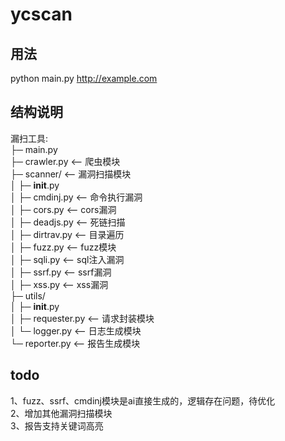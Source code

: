 # ycscan
## 用法
python main.py http://example.com

## 结构说明
漏扫工具:
</br>
├─ main.py</br>
├─ crawler.py         <-- 爬虫模块</br>
├─ scanner/           <-- 漏洞扫描模块</br>
│   ├─ __init__.py</br>
│   ├─ cmdinj.py      <-- 命令执行漏洞</br>
│   ├─ cors.py        <-- cors漏洞</br>
│   ├─ deadjs.py      <-- 死链扫描</br>
│   ├─ dirtrav.py     <-- 目录遍历</br>
│   ├─ fuzz.py        <-- fuzz模块</br>
│   ├─ sqli.py        <-- sql注入漏洞</br>
│   ├─ ssrf.py        <-- ssrf漏洞</br>
│   ├─ xss.py         <-- xss漏洞</br>
├─ utils/</br>
│   ├─ __init__.py</br>
│   ├─ requester.py   <-- 请求封装模块</br>
│   └─ logger.py      <-- 日志生成模块</br>
└─ reporter.py        <-- 报告生成模块</br>



## todo
1、fuzz、ssrf、cmdinj模块是ai直接生成的，逻辑存在问题，待优化</br>
2、增加其他漏洞扫描模块</br>
3、报告支持关键词高亮</br>
